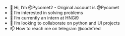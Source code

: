 - 👋 Hi, I’m @Pycomet2 - Original account is @Pycomet
- 👀 I’m interested in solving problems
- 🌱 I’m currently an intern at HNGi9
- 💞️ I’m looking to collaborate on python and UI projects
- 📫 How to reach me on telegram @codefred

<!---
Pycomet2/Pycomet2 is a ✨ special ✨ repository because its `README.md` (this file) appears on your GitHub profile.
You can click the Preview link to take a look at your changes.
--->
